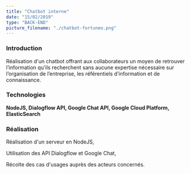 ```yaml
---
title: "Chatbot interne"
date: "15/02/2019"
type: "BACK-END"
picture_filename: "./chatbot-fortuneo.png"
---
```


### Introduction

Réalisation d'un chatbot offrant aux collaborateurs un moyen de retrouver l’information qu’ils recherchent sans aucune expertise nécessaire sur l’organisation de l’entreprise, les référentiels d’information et de connaissance.

### Technologies

**NodeJS, Dialogflow API, Google Chat API, Google Cloud Platform, ElasticSearch**

### Réalisation

Réalisation d'un serveur en NodeJS,

Utilisation des API Dialogflow et Google Chat,

Récolte des cas d'usages auprès des acteurs concernés.
